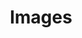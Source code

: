 ---
ee_id: '4360'
site: '1'
type: '5'
title: Images
url: images
year: '2016'
venue: Fridericianum
state_country: Kassel
pitch: "​Group ... shared a room with Michel Majerus! OMG~~~~!"
ps:
imgs: images-2018-02-database-uk--lcbR.jpg,images-2018-02-database-uk--wvJ4.jpg
things: "[7] [2002-001-super-mario-clouds] 2002-001 Super Mario Clouds,[11] [2003-002-data-diaries]
  2003-002 Data Diaries"
layout: shows
---